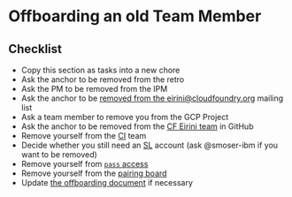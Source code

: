 # Offboarding an old Team Member

## Checklist

* Copy this section as tasks into a new chore
* Ask the anchor to be removed from the retro
* Ask the PM to be removed from the IPM
* Ask the anchor to be [removed from the eirini@cloudfoundry.org](https://groups.google.com/a/cloudfoundry.org/forum/#!managemembers/eirini/members) mailing list
* Ask a team member to remove you from the GCP Project
* Ask the anchor to be removed from the [CF Eirini team](https://github.com/orgs/cloudfoundry-incubator/teams/eirini/members) in GitHub
* Remove yourself from the [CI](https://github.com/orgs/cf-cube-ci/teams/cube/members) team
* Decide whether you still need an [SL](https://control.softlayer.com) account (ask @smoser-ibm if you want to be removed)
* Remove yourself from [`pass` access](https://github.com/cloudfoundry/eirini-private-config/tree/master#sensitive-passwords)
* Remove yourself from the [pairing board](https://pairup-ng.mybluemix.net/#eirini)
* Update [the offboarding document](https://github.com/cloudfoundry-incubator/eirini/blob/master/offboarding.markdown) if necessary

